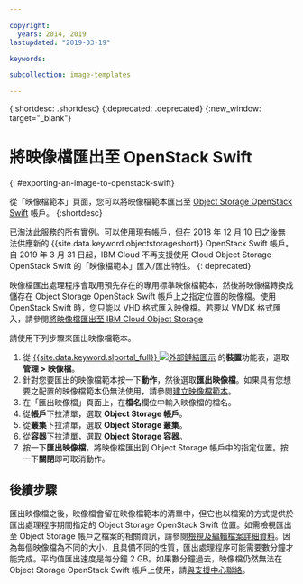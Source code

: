```yaml
---

copyright:
  years: 2014, 2019
lastupdated: "2019-03-19"

keywords:

subcollection: image-templates

---
```


{:shortdesc: .shortdesc}
{:deprecated: .deprecated}
{:new_window: target="_blank"}

# 將映像檔匯出至 OpenStack Swift
{: #exporting-an-image-to-openstack-swift}

從「映像檔範本」頁面，您可以將映像檔範本匯出至 [Object Storage OpenStack Swift](/docs/infrastructure/objectstorage-swift?topic=infrastructure/objectstorage-swift-getting-started-with-object-storage-openstack-swift#getting-started-with-object-storage-openstack-swift) 帳戶。
{:shortdesc}

已淘汰此服務的所有實例。可以使用現有帳戶，但在 2018 年 12 月 10 日之後無法供應新的 {{site.data.keyword.objectstorageshort}} OpenStack Swift 帳戶。自 2019 年 3 月 31 日起，IBM Cloud 不再支援使用 Cloud Object Storage OpenStack Swift 的「映像檔範本」匯入/匯出特性。
{: deprecated}

映像檔匯出處理程序會取用預先存在的專用標準映像檔範本，然後將映像檔轉換成儲存在 Object Storage OpenStack Swift 帳戶上之指定位置的映像檔。使用 OpenStack Swift 時，您只能以 VHD 格式匯入映像檔。若要以 VMDK 格式匯入，請參閱[將映像檔匯出至 IBM Cloud Object Storage](/docs/infrastructure/image-templates?topic=image-templates-exporting-an-image-to-ibm-cloud-object-storage#exporting-an-image-to-ibm-cloud-object-storage)


請使用下列步驟來匯出映像檔範本。

1. 從 [{{site.data.keyword.slportal_full}} ![外部鏈結圖示](../../icons/launch-glyph.svg "外部鏈結圖示")](https://control.softlayer.com/) 的**裝置**功能表，選取**管理 > 映像檔**。
2. 針對您要匯出的映像檔範本按一下**動作**，然後選取**匯出映像檔**。如果具有您想要之配置的映像檔範本仍無法使用，請參閱[建立映像檔範本](/docs/infrastructure/image-templates?topic=image-templates-creating-an-image-template#creating-an-image-template)。
3. 在「匯出映像檔」頁面上，在**檔名**欄位中輸入映像檔的檔名。
5. 從**帳戶**下拉清單，選取 **Object Storage 帳戶**。
6. 從**叢集**下拉清單，選取 **Object Storage 叢集**。
7. 從**容器**下拉清單，選取 **Object Storage 容器**。
8. 按一下**匯出映像檔**，將映像檔匯出到 Object Storage 帳戶中的指定位置。按一下**關閉**即可取消動作。

## 後續步驟

匯出映像檔之後，映像檔會留在映像檔範本的清單中，但它也以檔案的方式提供於匯出處理程序期間指定的 Object Storage OpenStack Swift 位置。如需檢視匯出至 Object Storage 帳戶之檔案的相關資訊，請參閱[檢視及編輯檔案詳細資料](/docs/infrastructure/objectstorage-swift?topic=infrastructure/objectstorage-swift-viewing-and-editing-file-details#viewing-and-editing-file-details)。因為每個映像檔為不同的大小，且具備不同的性質，匯出處理程序可能需要數分鐘才能完成。平均值匯出速度是每分鐘 2 GB。如果數分鐘過去，映像檔仍然無法在 Object Storage OpenStack Swift 帳戶上使用，請[與支援中心聯絡](/docs/get-support?topic=get-support-getting-customer-support#getting-customer-support)。
